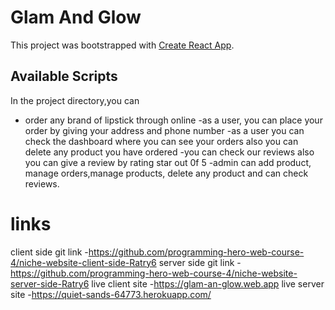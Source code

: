 # Glam And Glow

This project was bootstrapped with [Create React App](https://github.com/facebook/create-react-app).

## Available Scripts

In the project directory,you can
- order any brand of lipstick through online
-as a user, you can place your order by giving your address and phone number
-as a user you can check the dashboard where you can see your orders also you can delete any product you have ordered
-you can check our reviews also you can give a review by rating star out 0f 5
-admin can add product, manage orders,manage products, delete any product and can check reviews.

# links
client side git link -https://github.com/programming-hero-web-course-4/niche-website-client-side-Ratry6
server side git link - https://github.com/programming-hero-web-course-4/niche-website-server-side-Ratry6
live client site -https://glam-an-glow.web.app
live server site -https://quiet-sands-64773.herokuapp.com/
